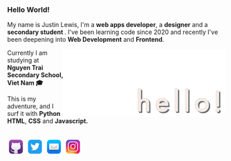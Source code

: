 <h3>Hello World!</h3>

My name is Justin Lewis, I'm a <strong>web apps developer</strong>, a <strong>designer</strong> and a <strong>secondary student </strong>. I've been learning code since 2020 and recently I've been deepening into <strong>Web Development</strong> and <strong>Frontend</strong>.

<img align="right" alt="hello!" src="./hello.png" width="375">

Currently I am studying at <strong>Nguyen Trai Secondary School, Viet Nam 🎓</strong>

This is my adventure, and I surf it with <strong>Python</strong> <strong>HTML</strong>, <strong>CSS</strong> and <strong>Javascript.</strong><br><br>

<p align="left"><a target="_blank" href="https://www.github.com/jtlw99" title="Github"><img alt="Github's Logo" height="40" src="./github.webp"></a> <a target="_blank" href="https://twitter.com/jtlw99" title="Twitter"><img alt="Twitter's Logo" height="40" src="./twitter.webp"></a> <a target="_blank" href="mailto:jtlw99@duck.com" title="Mail"><img alt="Mail icon" height="40" src="./mail.webp"></a> <a target="_blank" href="https://www.instagram.com/jtlw99/" title="Instagram"><img alt="Instagram's Logo" height="40" src="./instagram.webp"></a></p>
